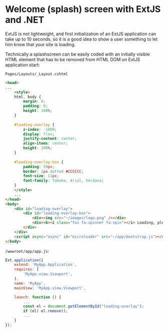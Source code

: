 ﻿# Welcome (splash) screen with ExtJS and .NET

ExtJS is not lightweight, and first initialization of an ExtJS application can take up to 10 seconds, 
so it is a good idea to show a user something to let him know that your site is loading.

Technically a splashscreen can be easily coded with an initially visible HTML element 
that has to be removed from HTML DOM on ExtJS application start:

`Pages/Layouts/_Layout.cshtml`

```html
<head>
...
    <style>
    html, body {
        margin: 0;
        padding: 0;
        height: 100%;
    }
 
    #loading-overlay {
        z-index: -1000;
        display: flex;
        justify-content: center;
        align-items: center;
        height: 100%;
    }
 
    #loading-overlay-box {
        padding: 50px;            
        border: 1px dotted #CCCCCC;
        font-size: 11px;
        font-family: Tahoma, Arial, Verdana;
    }
    </style>
    ...
</head>
<body>
    <div id="loading-overlay">
        <div id="loading-overlay-box">
            <div><img src="~/images/logo.png" /></div>
            <div><b><i class="fas fa-spinner fa-spin"></i> Loading, please wait...</b></div>
        </div>
    </div>
    <script async="async" id="microloader" src="~/app/bootstrap.js"></script>
</body>

```

`/wwwroot/app/app.js`:

```javascript
Ext.application({
    extend: 'MyApp.Application',
    requires: [
        'MyApp.view.Viewport',
    ],
    name: 'MyApp',
    mainView: 'MyApp.view.Viewport',

    launch: function () {
        ...
        const el = document.getElementById("loading-overlay");
        if (el) el.remove();
        ...
    }
});

```